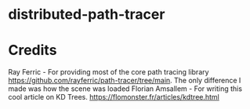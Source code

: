 # distributed-path-tracer


# Credits
Ray Ferric - For providing most of the core path tracing library https://github.com/rayferric/path-tracer/tree/main. The only difference I made was how the scene was loaded
Florian Amsallem - For writing this cool article on KD Trees. https://flomonster.fr/articles/kdtree.html
